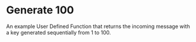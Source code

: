 # Generate 100

An example User Defined Function that returns the incoming message with a key generated sequentially from 1 to 100.
